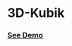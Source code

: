 # 3D-Kubik

<h3> <a href="https://3dkubik-beknur.netlify.app">See Demo</a></h3>
    
  
  
  
     
  
 
